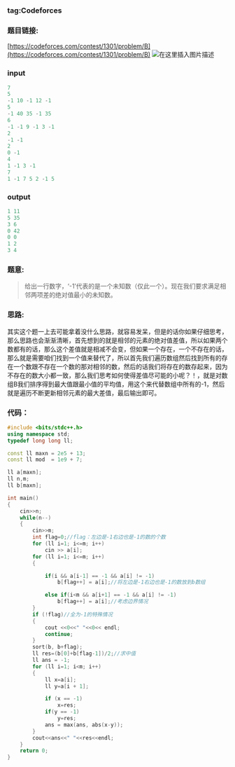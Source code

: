 ### tag:Codeforces
### 题目链接:
[https://codeforces.com/contest/1301/problem/B](https://codeforces.com/contest/1301/problem/B)
![在这里插入图片描述](https://img-blog.csdnimg.cn/20200220182746200.png?x-oss-process=image/watermark,type_ZmFuZ3poZW5naGVpdGk,shadow_10,text_aHR0cHM6Ly9ibG9nLmNzZG4ubmV0L3FxXzQ1ODQ1NDA0,size_16,color_FFFFFF,t_70)

### input

```c
7
5
-1 10 -1 12 -1
5
-1 40 35 -1 35
6
-1 -1 9 -1 3 -1
2
-1 -1
2
0 -1
4
1 -1 3 -1
7
1 -1 7 5 2 -1 5
```

### output

```c
1 11
5 35
3 6
0 42
0 0
1 2
3 4
```
### 题意:

> 给出一行数字，‘-1’代表的是一个未知数（仅此一个）。现在我们要求满足相邻两项差的绝对值最小的未知数。
> 


### 思路:

 其实这个题一上去可能拿着没什么思路，就容易发呆，但是的话你如果仔细思考，那么思路也会渐渐清晰，首先想到的就是相邻的元素的绝对值差值，所以如果两个数都有的话，那么这个差值就是相减不会变，但如果一个存在，一个不存在的话，那么就是需要咱们找到一个值来替代了，所以首先我们遍历数组然后找到所有的存在一个数跟不存在一个数的那对相邻的数，然后的话我们将存在的数存起来，因为不存在的数大小都一致，那么我们思考如何使得差值尽可能的小呢？！，就是对数组B我们排序得到最大值跟最小值的平均值，用这个来代替数组中所有的-1，然后就是遍历不断更新相邻元素的最大差值，最后输出即可。


### 代码：

```cpp
#include <bits/stdc++.h>
using namespace std;
typedef long long ll;

const ll maxn = 2e5 + 13;
const ll mod  = 1e9 + 7;

ll a[maxn];
ll n,m;
ll b[maxn];

int main()
{
    cin>>n;
    while(n--)
    {
        cin>>m;
        int flag=0;//flag：左边是-1右边也是-1的数的个数
        for (ll i=1; i<=m; i++)
            cin >> a[i];
        for (ll i=1; i<=m; i++)
        {

            if(i && a[i-1] == -1 && a[i] != -1)
                b[flag++] = a[i];//将左边是-1右边也是-1的数放到b数组

            else if(i<m && a[i+1] == -1 && a[i] != -1)
                b[flag++] = a[i];//考虑边界情况
        }
        if (!flag)//全为-1的特殊情况
        {
            cout <<0<<" "<<0<< endl;
            continue;
        }
        sort(b, b+flag);
        ll res=(b[0]+b[flag-1])/2;//求中值
        ll ans = -1;
        for (ll i=1; i<m; i++)
        {
            ll x=a[i];
            ll y=a[i + 1];

            if (x == -1)
                x=res;
            if(y == -1)
                y=res;
            ans = max(ans, abs(x-y));
        }
        cout<<ans<<" "<<res<<endl;
    }
    return 0;
}
```
